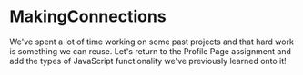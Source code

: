 # MakingConnections
We've spent a lot of time working on some past projects and that hard work is something we can reuse. Let's return to the Profile Page assignment and add the types of JavaScript functionality we've previously learned onto it!
